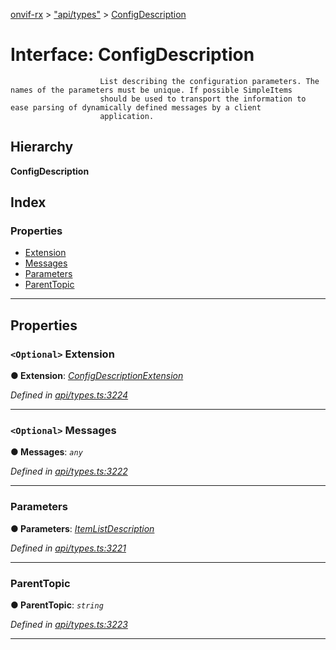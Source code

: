 [onvif-rx](../README.md) > ["api/types"](../modules/_api_types_.md) > [ConfigDescription](../interfaces/_api_types_.configdescription.md)

# Interface: ConfigDescription

```
                    List describing the configuration parameters. The names of the parameters must be unique. If possible SimpleItems
                    should be used to transport the information to ease parsing of dynamically defined messages by a client
                    application.
```

## Hierarchy

**ConfigDescription**

## Index

### Properties

* [Extension](_api_types_.configdescription.md#extension)
* [Messages](_api_types_.configdescription.md#messages)
* [Parameters](_api_types_.configdescription.md#parameters)
* [ParentTopic](_api_types_.configdescription.md#parenttopic)

---

## Properties

<a id="extension"></a>

### `<Optional>` Extension

**● Extension**: *[ConfigDescriptionExtension](_api_types_.configdescriptionextension.md)*

*Defined in [api/types.ts:3224](https://github.com/patrickmichalina/onvif-rx/blob/034e4d6/src/api/types.ts#L3224)*

___
<a id="messages"></a>

### `<Optional>` Messages

**● Messages**: *`any`*

*Defined in [api/types.ts:3222](https://github.com/patrickmichalina/onvif-rx/blob/034e4d6/src/api/types.ts#L3222)*

___
<a id="parameters"></a>

###  Parameters

**● Parameters**: *[ItemListDescription](_api_types_.itemlistdescription.md)*

*Defined in [api/types.ts:3221](https://github.com/patrickmichalina/onvif-rx/blob/034e4d6/src/api/types.ts#L3221)*

___
<a id="parenttopic"></a>

###  ParentTopic

**● ParentTopic**: *`string`*

*Defined in [api/types.ts:3223](https://github.com/patrickmichalina/onvif-rx/blob/034e4d6/src/api/types.ts#L3223)*

___

